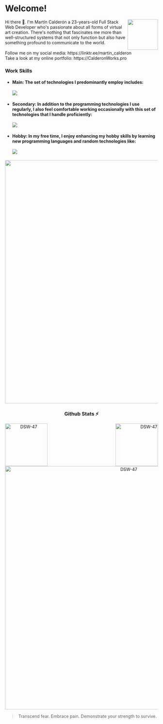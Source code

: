 # Welcome!
<div>
  <a href="https://github.com/DSW-47" title="Go to Source">
  <img align=right width=100 src="https://i.pinimg.com/originals/d0/19/72/d019725ef4da31a294694f31a3702297.gif" />
   </a>
</div>
Hi there 👋. I'm Martín Calderón a 23-years-old Full Stack Web Developer who's passionate about all forms of virtual art creation. There's nothing that fascinates me more than well-structured systems that not only function but also have something profound to communicate to the world.
<br/>
<br/>
Follow me on my social media: https://linktr.ee/martin_calderon
<br/>
Take a look at my online portfolio: https://CalderonWorks.pro
<br/>

### Work Skills
- #### Main: The set of technologies I predominantly employ includes:
  
  [![](https://skillicons.dev/icons?i=react,laravel,vuejs,js,php,tailwind,bootstrap,mysql,figma,vscode)](https://skillicons.dev)

- #### Secondary: In addition to the programming technologies I use regularly, I also feel comfortable working occasionally with this set of technologies that I handle proficiently:

  [![](https://skillicons.dev/icons?i=nodejs,wordpress,css,html,xd)](https://skillicons.dev)

- #### Hobby: In my free time, I enjoy enhancing my hobby skills by learning new programming languages and random technologies like:

  [![](https://skillicons.dev/icons?i=electron,java,cs,cpp,unity,python)](https://skillicons.dev)
####

<div align=center>
   <a target="_blank" rel="noreferrer" href="https://github.com/DSW-47"   title="Go to Source">
      <img align="center" width=800 src="https://github.com/DSW-47/DSW-47/assets/71650407/fb8786db-86cd-4477-b566-4eff8a47f68a" />
    </a>
</div>


<div align=center>
  
  ### Github Stats ⚡
  
  <!-- mi perfil stats de racha-->

  <a target="_blank" rel="noreferrer" href="https://github-readme-streak-stats.herokuapp.com/?user=DSW-47&show_icons=true&theme=radical&hide_border=true&pretty=true"   title="Go to Source">
    <img align=left height=140 src="https://github-readme-streak-stats.herokuapp.com/?user=DSW-47&show_icons=true&theme=radical&hide_border=true&pretty=true" alt="DSW-47" />
  </a>
  
 <!-- Mini  Lenguajes programación-->
  <div align=right>

  <a target="_blank" rel="noreferrer" href="https://github-readme-stats.vercel.app/api/top-langs/?username=DSW-47&show_icons=true&theme=radical&hide_border=true&pretty=true&layout=compact"   title="Go to Source">
    <img height=140 src="https://github-readme-stats.vercel.app/api/top-langs/?username=DSW-47&show_icons=true&theme=radical&hide_border=true&pretty=true&layout=compact" alt="DSW-47" />
  </a>
  
  </div>

</div>
  

<div align=center>

<!-- wakatime -->
  <!-- 30 dias-->

  <a target="_blank" rel="noreferrer" href="https://wakatime.com/share/@dsw47/d472e67b-0d70-4ec6-bbb1-e9712bab20f2.svg" title="View full size">
    <img  width=800 src="https://wakatime.com/share/@dsw47/d472e67b-0d70-4ec6-bbb1-e9712bab20f2.svg" alt="DSW-47" />
  </a>
  
> Transcend fear. Embrace pain. Demonstrate your strength to survive.
</div>

